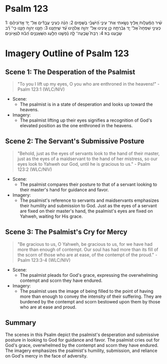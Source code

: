 # Psalm 123
1: שִׁ֗יר הַֽמַּ֫עֲל֥וֹת אֵ֭לֶיךָ נָשָׂ֣אתִי אֶת־ עֵינַ֑י הַ֝יֹּשְׁבִ֗י בַּשָּׁמָֽיִם׃
2: הִנֵּ֨ה כְעֵינֵ֪י עֲבָדִ֡ים אֶל־ יַ֤ד אֲֽדוֹנֵיהֶ֗ם כְּעֵינֵ֣י שִׁפְחָה֮ אֶל־ יַ֪ד גְּבִ֫רְתָּ֥הּ כֵּ֣ן עֵ֭ינֵינוּ אֶל־ יְהוָ֣ה אֱלֹהֵ֑ינוּ עַ֝֗ד שֶׁיְּחָנֵּֽנוּ׃
3: חָנֵּ֣נוּ יְהוָ֣ה חָנֵּ֑נוּ כִּֽי־ רַ֝֗ב שָׂבַ֥עְנוּ בֽוּז׃
4: רַבַּת֮ שָֽׂבְעָה־ לָּ֪הּ נַ֫פְשֵׁ֥נוּ הַלַּ֥עַג הַשַּׁאֲנַנִּ֑ים הַ֝בּ֗וּז לִגְאֵ֥יוֹנִֽים׃

# Imagery Outline of Psalm 123

## Scene 1: The Desperation of the Psalmist

> "To you I lift up my eyes, 
    O you who are enthroned in the heavens!" - Psalm 123:1 (WLC/NIV)

- Scene:
  - The psalmist is in a state of desperation and looks up toward the heavens.
- Imagery:
  - The psalmist lifting up their eyes signifies a recognition of God's elevated position as the one enthroned in the heavens.

## Scene 2: The Servant's Submissive Posture

> "Behold, just as the eyes of servants 
    look to the hand of their master, 
    just as the eyes of a maidservant 
    to the hand of her mistress, 
    so our eyes look to Yahweh our God,
    until he is gracious to us." - Psalm 123:2 (WLC/NIV)

- Scene:
  - The psalmist compares their posture to that of a servant looking to their master's hand for guidance and favor.
- Imagery:
  - The psalmist's reference to servants and maidservants emphasizes their humility and submission to God. Just as the eyes of a servant are fixed on their master's hand, the psalmist's eyes are fixed on Yahweh, waiting for His grace.

## Scene 3: The Psalmist's Cry for Mercy

> "Be gracious to us, O Yahweh, be gracious to us, 
    for we have had more than enough of contempt.
Our soul has had more than its fill
    of the scorn of those who are at ease,
    of the contempt of the proud." - Psalm 123:3-4 (WLC/NIV)

- Scene:
  - The psalmist pleads for God's grace, expressing the overwhelming contempt and scorn they have endured.
- Imagery:
  - The psalmist uses the image of being filled to the point of having more than enough to convey the intensity of their suffering. They are burdened by the contempt and scorn bestowed upon them by those who are at ease and proud.

## Summary

The scenes in this Psalm depict the psalmist's desperation and submissive posture in looking to God for guidance and favor. The psalmist cries out for God's grace, overwhelmed by the contempt and scorn they have endured. The imagery emphasizes the psalmist's humility, submission, and reliance on God's mercy in the face of adversity.